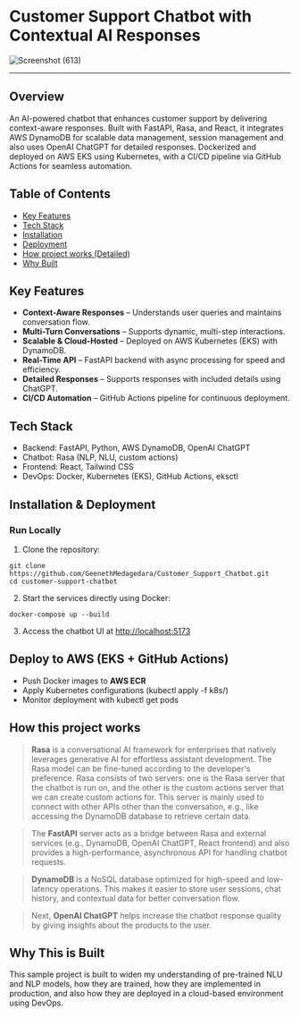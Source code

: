 # Customer Support Chatbot with Contextual AI Responses

![Screenshot (613)](https://github.com/user-attachments/assets/987362a2-6d06-4bd1-9e27-3537e9c7d61d)

---

## Overview

An AI-powered chatbot that enhances customer support by delivering context-aware responses. 
Built with FastAPI, Rasa, and React, it integrates AWS DynamoDB for scalable data management, session management and also uses OpenAI ChatGPT for detailed responses. 
Dockerized and deployed on AWS EKS using Kubernetes, 
with a CI/CD pipeline via GitHub Actions for seamless automation.

## Table of Contents

- [Key Features](#key-features)
- [Tech Stack](#tech-stack)
- [Installation](#installation-&-deployment)
- [Deployment](#)
- [How project works (Detailed)](#)
- [Why Built](#)

## Key Features

- **Context-Aware Responses** – Understands user queries and maintains conversation flow.
- **Multi-Turn Conversations** – Supports dynamic, multi-step interactions.
- **Scalable & Cloud-Hosted** – Deployed on AWS Kubernetes (EKS) with DynamoDB.
- **Real-Time API** – FastAPI backend with async processing for speed and efficiency.
- **Detailed Responses** – Supports responses with included details using ChatGPT.
- **CI/CD Automation** – GitHub Actions pipeline for continuous deployment.

## Tech Stack

- Backend: FastAPI, Python, AWS DynamoDB, OpenAI ChatGPT
- Chatbot: Rasa (NLP, NLU, custom actions)
- Frontend: React, Tailwind CSS
- DevOps: Docker, Kubernetes (EKS), GitHub Actions, eksctl

## Installation & Deployment

### Run Locally

1. Clone the repository:

```
git clone https://github.com/GeenethMedagedara/Customer_Support_Chatbot.git
cd customer-support-chatbot
```

2. Start the services directly using Docker:

```
docker-compose up --build
```

3. Access the chatbot UI at [http://localhost:5173](http://localhost:5173)

## Deploy to AWS (EKS + GitHub Actions)

- Push Docker images to **AWS ECR**
- Apply Kubernetes configurations (kubectl apply -f k8s/)
- Monitor deployment with kubectl get pods

## How this project works

> **Rasa** is a conversational AI framework for enterprises that natively leverages generative AI for effortless assistant development. The Rasa model can be fine-tuned according to the developer's preference. Rasa consists of two servers: one is the Rasa server that the chatbot is run on, and the other is the custom actions server that we can create custom actions for. This server is mainly used to connect with other APIs other than the conversation, e.g., like accessing the DynamoDB database to retrieve certain data.

> The **FastAPI** server acts as a bridge between Rasa and external services (e.g., DynamoDB, OpenAI ChatGPT, React frontend) and also provides a high-performance, asynchronous API for handling chatbot requests.

> **DynamoDB** is a NoSQL database optimized for high-speed and low-latency operations. This makes it easier to store user sessions, chat history, and contextual data for better conversation flow.

> Next, **OpenAI ChatGPT** helps increase the chatbot response quality by giving insights about the products to the user.

## Why This is Built

This sample project is built to widen my understanding of pre-trained NLU and NLP models, how they are trained, how they are implemented in production, and also how they are deployed in a cloud-based environment using DevOps.

